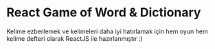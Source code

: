 # React Game of Word & Dictionary

Kelime ezberlemek ve kelimeleri daha iyi hatırlamak için hem oyun hem kelime defteri olarak ReactJS ile hazırlanmıştır :)
